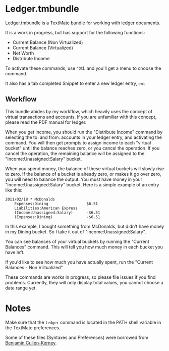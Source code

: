 # Ledger.tmbundle

Ledger.tmbundle is a TextMate bundle for working with [ledger](https://github.com/jwiegley/ledger) documents.

It is a work in progress, but has support for the following functions:

 - Current Balance (Non Virtualized)
 - Current Balance (Virtualized)
 - Net Worth
 - Distribute Income

To activate these commands, use ^⌘L and you'll get a menu to choose the command.

It also has a tab completed Snippet to enter a new ledger entry, `ent`

## Workflow

This bundle abides by my workflow, which heavily uses the concept of virtual transactions and accounts. If you are unfamiliar with this concept, please read the PDF manual for ledger.

When you get income, you should run the "Distribute Income" command by selecting the to: and from: accounts in your ledger entry, and activating the command. You will then get prompts to assign income to each "virtual bucket" until the balance reaches zero, or you cancel the operation. If you cancel the operation, the remaining balance will be assigned to the "Income:Unassigned:Salary" bucket.

When you spend money, the balance of these virtual buckets will slowly rise to zero. If the balance of a bucket is already zero, or makes it go over zero, you will need to balance the output. You must have money in your "Income:Unassigned:Salary" bucket. Here is a simple example of an entry like this:

	2011/02/18 * McDonalds
		Expenses:Dining					$6.51
		Liabilities:American Express
		(Income:Unassigned:Salary)		-$6.51
		(Expenses:Dining)				-$6.51

In this example, I bought something from McDonalds, but didn't have money in my Dining bucket. So I take it out of "Income:Unassigned:Salary".

You can see balances of your virtual buckets by running the "Current Balances" command. This will tell you how much money in each bucket you have left.

If you'd like to see how much you have actually spent, run the "Current Balances - Non Virtualized"

These commands are works in progress, so please file issues if you find problems. Currently, they will only display total values, you cannot choose a date range yet.

# Notes

Make sure that the `ledger` command is located in the PATH shell variable in the TextMate preferences.

Some of these files (Syntaxes and Preferences) were borrowed from [Benjamin Cullen-Kerney](https://github.com/bak/Ledger.tmbundle).